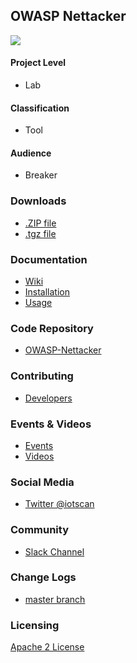 ## OWASP Nettacker

![](https://raw.githubusercontent.com/OWASP/Nettacker/master/nettacker/web/static/img/owasp-nettacker.png)

#### Project Level

* <i class="fas fa-flask" style="color:#233e81;"></i> Lab

#### Classification

* <i class="fas fa-tools" style="color:#233e81;"></i> Tool

#### Audience
* <i class="fas fa-hammer" style="color:#233e81;"></i> Breaker

### Downloads

* [.ZIP file](https://github.com/OWASP/Nettacker/zipball/master)
* [.tgz file](https://github.com/OWASP/Nettacker/tarball/master)

### Documentation

* [Wiki](https://github.com/OWASP/Nettacker/wiki)
* [Installation](https://github.com/OWASP/Nettacker/wiki/Installation)
* [Usage](https://github.com/OWASP/Nettacker/wiki/Usage)

### Code Repository

* [OWASP-Nettacker](https://github.com/OWASP/Nettacker/)

### Contributing
* [Developers](https://github.com/OWASP/Nettacker/wiki/Developers)

### Events & Videos

* [Events](https://github.com/OWASP/Nettacker/wiki/Events)
* [Videos](https://github.com/OWASP/Nettacker/wiki/Media)

### Social Media

* [Twitter @iotscan](https://twitter.com/iotscan)

### Community

* [Slack Channel](https://owasp.slack.com/messages/project-nettacker)

### Change Logs

* [master branch](https://github.com/OWASP/Nettacker/commits/master)

### Licensing

[Apache 2 License](https://www.apache.org/licenses/LICENSE-2.0)

